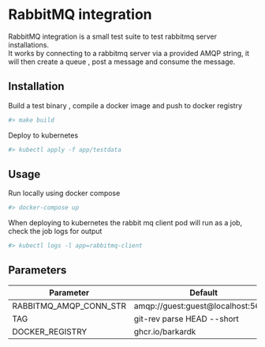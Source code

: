 # RabbitMQ integration
RabbitMQ integration is a small test suite to test rabbitmq server installations.  
It works by connecting to a rabbitmq server via a provided AMQP string, it will then create a queue , post a message and consume the message.   
## Installation

Build a test binary , compile a docker image and push to docker registry
```bash
#> make build
```
Deploy to kubernetes 
```bash
#> kubectl apply -f app/testdata
```
## Usage
Run locally using docker compose
```bash
#> docker-compose up
```

When deploying to kubernetes the rabbit mq client pod will run as a job, check the job logs for output  
```bash
#> kubectl logs -l app=rabbitmq-client
```

## Parameters
|   Parameter | Default   |
|---|---|
| RABBITMQ_AMQP_CONN_STR  | amqp://guest:guest@localhost:5672/  |
| TAG  |  git-rev parse HEAD --short |
| DOCKER_REGISTRY | ghcr.io/barkardk  |
 
